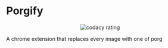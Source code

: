 # Porgify
<p align="center">
	<img src="https://api.codacy.com/project/badge/Grade/f8d06a0dd63c410a8553d4d7757aa0b4?isInternal=true" alt="codacy rating">
</p>
A chrome extension that replaces every image with one of porg
